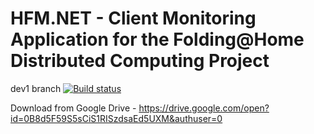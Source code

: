 # HFM.NET - Client Monitoring Application for the Folding@Home Distributed Computing Project

dev1 branch [![Build status](https://harlam357.visualstudio.com/hfm-net%20test/_apis/build/status/hfm-net%20(dev1))](https://harlam357.visualstudio.com/hfm-net%20test/_build/latest?definitionId=3)

Download from Google Drive - https://drive.google.com/open?id=0B8d5F59S5sCiS1RISzdsaEd5UXM&authuser=0
